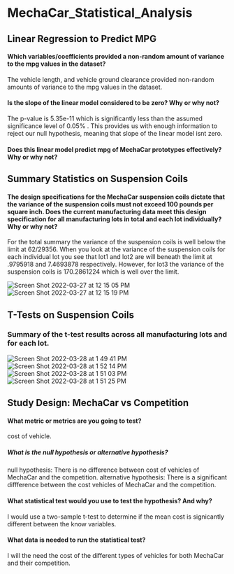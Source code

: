 # MechaCar_Statistical_Analysis

## Linear Regression to Predict MPG

#### Which variables/coefficients provided a non-random amount of variance to the mpg values in the dataset?
The vehicle length, and vehicle ground clearance provided non-random amounts of variance to the mpg values in the dataset.

#### Is the slope of the linear model considered to be zero? Why or why not?
The p-value is 5.35e-11 which is significantly less than the assumed significance level of 0.05% . This provides us with enough information to reject our null hypothesis, meaning that slope of the linear model isnt zero.

#### Does this linear model predict mpg of MechaCar prototypes effectively? Why or why not?


## Summary Statistics on Suspension Coils

#### The design specifications for the MechaCar suspension coils dictate that the variance of the suspension coils must not exceed 100 pounds per square inch. Does the current manufacturing data meet this design specification for all manufacturing lots in total and each lot individually? Why or why not?
For the total summary the variance of the suspension coils is well below the limit at 62/29356. When you look at the variance of the suspension coils for each individual lot you see that lot1 and lot2 are will beneath the limit at .9795918 and 7.4693878 respectively. However, for lot3 the variance of the suspension coils is 170.2861224 which is well over the limit. 

![Screen Shot 2022-03-27 at 12 15 05 PM](https://user-images.githubusercontent.com/93875400/160290644-9ea6815b-4255-4b55-9779-fa40ed90c282.png)
![Screen Shot 2022-03-27 at 12 15 19 PM](https://user-images.githubusercontent.com/93875400/160290658-f699ac52-8a84-4b05-a79f-4da59f15d19f.png)

## T-Tests on Suspension Coils

### Summary of the t-test results across all manufacturing lots and for each lot.
![Screen Shot 2022-03-28 at 1 49 41 PM](https://user-images.githubusercontent.com/93875400/160457158-277405a8-732d-491a-8505-6a67104ea648.png)
![Screen Shot 2022-03-28 at 1 52 14 PM](https://user-images.githubusercontent.com/93875400/160457539-68e2d2d2-8fc9-4c9e-9842-5a854f2a5aa8.png)
![Screen Shot 2022-03-28 at 1 51 03 PM](https://user-images.githubusercontent.com/93875400/160457370-6e8e0d96-97b7-43ea-9c81-a15231b42462.png)
![Screen Shot 2022-03-28 at 1 51 25 PM](https://user-images.githubusercontent.com/93875400/160457424-08c84c99-79c9-4893-9f8d-c3d230867239.png)

## Study Design: MechaCar vs Competition
#### What metric or metrics are you going to test?
cost of vehicle.

##### What is the null hypothesis or alternative hypothesis?
null hypothesis: There is no difference between cost of vehicles of MechaCar and the competition.
alternative hypothesis: There is a significant diffference between the cost vehicles of MechaCar and the competition.

#### What statistical test would you use to test the hypothesis? And why?
I would use a two-sample t-test to determine if the mean cost is signicantly different between the know variables. 

#### What data is needed to run the statistical test?
I will the need the cost of the different types of vehicles for both MechaCar and their competition.
